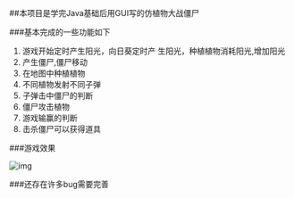 ##本项目是学完Java基础后用GUI写的仿植物大战僵尸

###基本完成的一些功能如下

1. 游戏开始定时产生阳光，向日葵定时产	生阳光，种植植物消耗阳光,增加阳光	
2. 产生僵尸,僵尸移动
3. 在地图中种植植物
4. 不同植物发射不同子弹
5. 子弹击中僵尸的判断
6. 僵尸攻击植物
7. 游戏输赢的判断
8. 击杀僵尸可以获得道具



###游戏效果

![img](https://github.com/whyza/PlantsVsZombie/blob/master/GIF2.gif?raw=true) 

###还存在许多bug需要完善